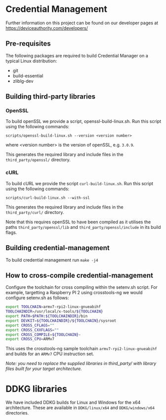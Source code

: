 # Credential Management

Further information on this project can be found on our developer pages at https://deviceauthority.com/developers/

## Pre-requisites

The following packages are required to build Credential Manager on a typical Linux distribution:

- git
- build-essential
- zliblg-dev

## Building third-party libraries

### OpenSSL

To build openSSL we provide a script, openssl-build-linux.sh. Run this script using the following commands:

`scripts/openssl-build-linux.sh --version <version number>`

where \<version number\> is the version of openSSL, e.g. `3.0.9`.

This generates the required library and include files in the `third_party/openssl/` directory.

### cURL

To build cURL we provide the script `curl-build-linux.sh`. Run this script using the following commands:

`scripts/curl-build-linux.sh --with-ssl`

This generates the required library and include files in the `third_party/curl/` directory.

Note that this requires openSSL to have been compiled as it utilises the paths `third_party/openssl/lib` and `third_party/openssl/include` in its build flags.

## Building credential-management

To build credential management run `make -j4`

## How to cross-compile credential-management

Configure the toolchain for cross compiling within the setenv.sh script. For example, targetting a Raspberry PI 2 using 
crosstools-ng we would configure setenv.sh as follows:

```sh
export TOOLCHAIN=armv7-rpi2-linux-gnueabihf
TOOLCHAINDIR=/usr/local/x-tools/${TOOLCHAIN}
export PATH=$PATH:${TOOLCHAINDIR}/bin
export DEVKIT=${TOOLCHAINDIR}/${TOOLCHAIN}/sysroot
export CROSS_CFLAGS=""
export CROSS_CXXFLAGS=""
export CROSS_COMPILE=${TOOLCHAIN}-
export CROSS_CPU=ARMv7
```

This uses the crosstools-ng sample toolchain `armv7-rpi2-linux-gnueabihf` and builds for an `ARMv7` CPU instruction set.

_Note: you need to replace the supplied libraries in third_party/ with library files built for your target architecture._

# DDKG libraries

We have included DDKG builds for Linux and Windows for the x64 architecture. These are available in `DDKG/linux/x64` and `DDKG/windows/x64` directories.